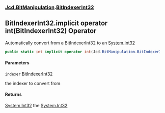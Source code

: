 ### [Jcd.BitManipulation](Jcd.BitManipulation.md 'Jcd.BitManipulation').[BitIndexerInt32](Jcd.BitManipulation.BitIndexerInt32.md 'Jcd.BitManipulation.BitIndexerInt32')

## BitIndexerInt32.implicit operator int(BitIndexerInt32) Operator

Automatically convert from a BitIndexerInt32 to
an [System.Int32](https://docs.microsoft.com/en-us/dotnet/api/System.Int32 'System.Int32')

```csharp
public static int implicit operator int(Jcd.BitManipulation.BitIndexerInt32 indexer);
```
#### Parameters

<a name='Jcd.BitManipulation.BitIndexerInt32.op_Implicitint(Jcd.BitManipulation.BitIndexerInt32).indexer'></a>

`indexer` [BitIndexerInt32](Jcd.BitManipulation.BitIndexerInt32.md 'Jcd.BitManipulation.BitIndexerInt32')

the indexer to convert from

#### Returns
[System.Int32](https://docs.microsoft.com/en-us/dotnet/api/System.Int32 'System.Int32')
the [System.Int32](https://docs.microsoft.com/en-us/dotnet/api/System.Int32 'System.Int32')